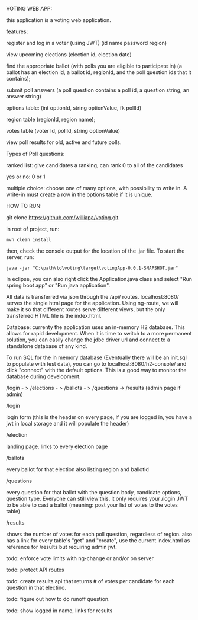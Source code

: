 VOTING WEB APP:

this application is a voting web application.

features:

register and log in a voter (using JWT)
(id name password region)

view upcoming elections 
(election id, election date)

find the appropriate ballot (with polls you are eligible to participate in)
(a ballot has an election id, a ballot id, regionId, and the poll question ids that it contains);

submit poll answers
(a poll question contains a poll id, a question string, an answer string)

options table:
(int optionId, string optionValue, fk pollId)

region table
(regionId, region name);

votes table
(voter Id, pollId, string optionValue)

view poll results for old, active and future polls. 

Types of Poll questions:

ranked list: give candidates a ranking, can rank 0 to all of the candidates

yes or no: 0 or 1

multiple choice: choose one of many options, with possibility to write in. A write-in must create a row in the options table if it is unique. 

HOW TO RUN:

git clone https://github.com/williapa/voting.git

in root of project, run:

	mvn clean install 

then, check the console output for the location of the .jar file. To start the server, run:

	java -jar "C:\path\to\voting\target\votingApp-0.0.1-SNAPSHOT.jar"

In eclipse, you can also right click the Application.java class and select "Run spring boot app" or "Run java application".

All data is transferred via json through the /api/ routes. localhost:8080/ serves the single html page for the application. Using ng-route, we will make it so that different routes serve different views, but the only transferred HTML file is the index.html.

Database: currenty the application uses an in-memory H2 database. This allows for rapid development. When it is time to switch to a more permanent solution, you can easily change the jdbc driver url and connect to a standalone database of any kind. 

To run SQL for the in memory database (Eventually there will be an init.sql to populate with test data), you can go to localhost:8080/h2-console/ and click "connect" with the default options. This is a good way to monitor the database during development.

/login - > /elections - > /ballots - > /questions -> /results (admin page if admin)

/login 

login form (this is the header on every page, if you are logged in, you have a jwt in local storage and it will populate the header)

/election

landing page. links to every election page

/ballots

every ballot for that election also listing region and ballotId

/questions

every question for that ballot with the question body, candidate options, question type. Everyone can still view this, it only requires your /login JWT
to be able to cast a ballot (meaning: post your list of votes to the votes table)

/results

shows the number of votes for each poll question, regardless of region. also has a link for every table's "get" and "create", use the current index.html 
as reference for /results but requiring admin jwt. 

todo: enforce vote limits with ng-change or and/or on server

todo: protect API routes

todo: create results api that returns # of votes per candidate for each question in that electino.

todo: figure out how to do runoff question. 

todo: show logged in name, links for results
